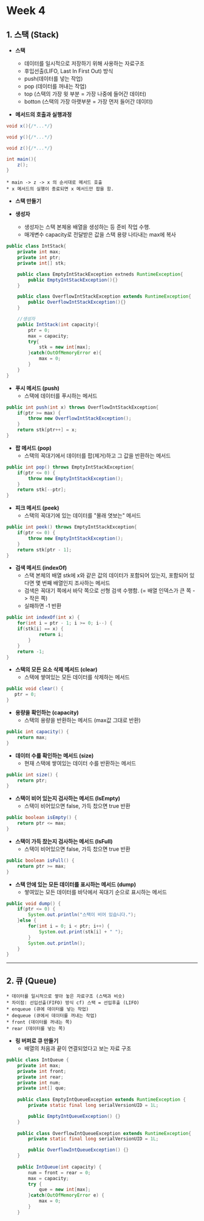 # Week 4
## 1. 스택 (Stack)
*  **스택**
    * 데이터를 일시적으로 저장하기 위해 사용하는 자료구조
    * 후입선출(LIFO, Last In First Out) 방식
    * push(데이터를 넣는 작업)
    * pop (데이터를 꺼내는 작업)
    * top (스택의 가장 윗 부분 = 가장 나중에 들어간 데이터)
    * botton (스택의 가장 아랫부분 = 가장 먼저 들어간 데이터)

* **메서드의 호출과 실행과정**
``` java
void x(){/*...*/}

void y(){/*...*/}

void z(){/*...*/}

int main(){
    z();
}
```

	* main -> z -> x 의 순서대로 메서드 호출    
	* x 메서드의 실행이 종료되면 x 메서드만 팝을 함.

* **스택 만들기**

* **생성자**
    * 생성자는 스택 본체용 배열을 생성하는 등 준비 작업 수행.
    * 매개변수 capacity로 전달받은 값을 스택 용량 나타내는 max에 복사
``` java
public class IntStack{
    private int max;
    private int ptr;
    private int[] stk;

    public class EmptyIntStackException extneds RuntimeException{
        public EmptyIntStackException(){}
    }

    public class OverflowIntStackException extends RuntimeException{
        public OverflowIntStackException(){}
    }

    //생성자
    public IntStack(int capacity){
        ptr = 0;
        max = capacity;
        try{
            stk = new int[max];
        }catch(OutOfMemoryError e){
            max = 0;
        }
    }
}
```

* **푸시 메서드 (push)**
    * 스택에 데이터를 푸시하는 메서드

```java
public int push(int x) throws OverflowIntStackException{
    if(ptr >= max) {
    	throw new OverflowIntStackException();
    }
    return stk[ptr++] = x;
}
```

* **팝 메서드 (pop)**
    * 스택의 꼭대기에서 데이터를 팝(제거)하고 그 값을 반환하는 메서드
```java
public int pop() throws EmptyIntStackException{
    if(ptr <= 0) {
    	throw new EmptyIntStackException();
    }
	return stk[--ptr];
}
```

* **피크 메서드 (peek)**
    * 스택의 꼭대기에 있는 데이터를 "몰래 엿보는" 메서드
```java
public int peek() throws EmptyIntStackException{
    if(ptr <= 0) {
		throw new EmptyIntStackException();
    }
    return stk[ptr - 1];
}
```

* **검색 메서드 (indexOf)**
    * 스택 본체의 배열 stk에 x와 같은 값의 데이터가 포함되어 있는지, 포함되어 있다면 몇 번째 배열인지 조사하는 메서드
    * 검색은 꼭대기 쪽에서 바닥 쪽으로 선형 검색 수행함. (= 배열 인덱스가 큰 쪽  -> 작은 쪽)
    * 실패하면 -1 반환
```java
public int indexOf(int x) {
    for(int i = ptr - 1; i >= 0; i--) {
   	if(stk[i] == x) {
    		return i;
    	}
    }
    return -1;
}
```
* **스택의 모든 요소 삭제 메서드 (clear)**
    * 스택에 쌓여있는 모든 데이터를 삭제하는 메서드
```java
public void clear() {
   ptr = 0;
}
```

* **용량을 확인하는 (capacity)**
    * 스택의 용량을 반환하는 메서드 (max값 그대로 반환)
```java
public int capacity() {
    return max;
}
```

* **데이터 수를 확인하는 메서드 (size)**
    * 현재 스택에 쌓여있는 데이터 수를 반환하는 메서드
```java
public int size() {
    return ptr;
}
```
* **스택이 비어 있는지 검사하는 메서드 (IsEmpty)**
    * 스택이 비어있으면 false, 가득 찼으면 true 반환
```java
public boolean isEmpty() {
    return ptr <= max;
}
```
* **스택이 가득 찼는지 검사하는 메서드 (IsFull)**
    * 스택이 비어있으면 false, 가득 찼으면 true 반환
```java
public boolean isFull() {
    return ptr >= max;
}
```    
* **스택 안에 있는 모든 데이터를 표시하는 메서드 (dump)**
    * 쌓여있는 모든 데이터를 바닥에서 꼭대기 순으로 표시하는 메서드
```java
public void dump() {
    if(ptr <= 0) {
    	System.out.println("스택이 비어 있습니다.");
    }else {
    	for(int i = 0; i < ptr; i++) {
    		System.out.print(stk[i] + " ");
    	}
    	System.out.println();
    }
}
``` 
****
## 2. 큐 (Queue)
    * 데이터를 일시적으로 쌓아 놓은 자료구조 (스택과 비슷)
    * 차이점: 선입선출(FIFO) 방식 cf) 스택 = 선입후출 (LIFO)
    * enqueue (큐에 데이터를 넣는 작업)
    * dequeue (큐에서 데이터를 꺼내는 작업)
    * front (데이터를 꺼내는 쪽)
    * rear (데이터를 넣는 쪽)

* **링 버퍼로 큐 만들기**
    * 배열의 처음과 끝이 연결되었다고 보는 자료 구조
```java  
public class IntQueue {
	private int max;
	private int front;
	private int rear;
	private int num;
	private int[] que;
	
	public class EmptyIntQueueException extends RuntimeException {
		private static final long serialVersionUID = 1L;

		public EmptyIntQueueException() {}
	}
 	
	public class OverflowIntQueueException extends RuntimeException{
		private static final long serialVersionUID = 1L;

		public OverflowIntQueueException() {}
	}
	
	public IntQueue(int capacity) {
		num = front = rear = 0;
		max = capacity;
		try {
			que = new int[max];
		}catch(OutOfMemoryError e) {
			max = 0;
		}
    }
```
